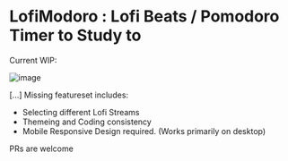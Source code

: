 # LofiModoro : Lofi Beats / Pomodoro Timer to Study to

Current WIP:

![image](https://github.com/amarzbar/LofiModoro/assets/58681233/20206f31-87d4-4677-a71a-9df9c8e946a3)

[...] Missing featureset includes:
- Selecting different Lofi Streams
- Themeing and Coding consistency
- Mobile Responsive Design required. (Works primarily on desktop)

PRs are welcome

